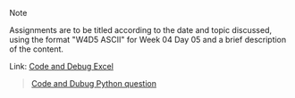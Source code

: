 
> [!NOTE]
> Assignments are to be titled according to the date and topic discussed, using the format "W4D5 ASCII" for Week 04 Day 05 and a brief description of the content.

Link: [Code and Debug Excel](https://docs.google.com/spreadsheets/d/1bdmg_bcbA5jnFOXXpRiXJkLyWDMZi3hg7gAZ3NAc8pY/edit?usp=drive_link)
> [Code and Dubug Python question](https://docs.google.com/document/d/1zXPHsKrxYsna3ihX1KQ8zyOJzbMCReVU/edit?usp=drive_link&ouid=106085031532563439678&rtpof=true&sd=true)
